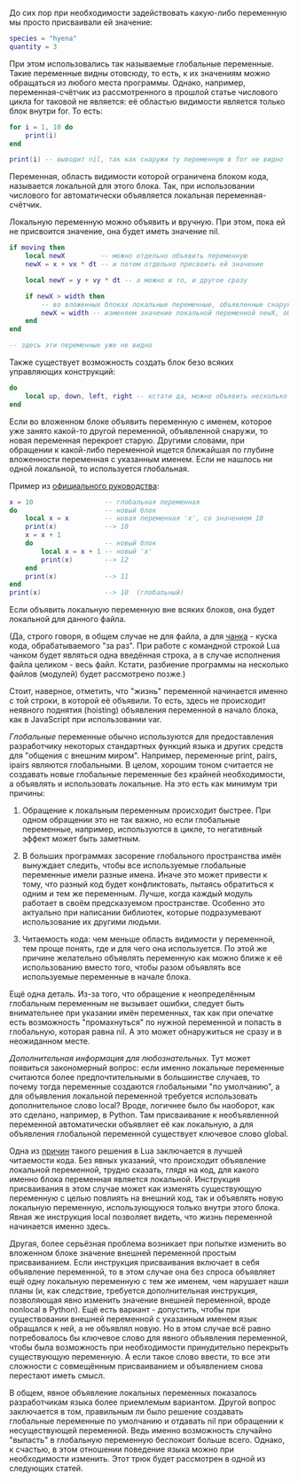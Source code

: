 До сих пор при необходимости задействовать какую-либо переменную мы просто присваивали ей значение:

```lua
species = "hyena"
quantity = 3
```

При этом использовались так называемые глобальные переменные. Такие переменные видны отовсюду, то есть, к их значениям можно обращаться из любого места программы. Однако, например, переменная-счётчик из рассмотренного в прошлой статье числового цикла for таковой не является: её областью видимости является только блок внутри for. То есть:

```lua
for i = 1, 10 do
    print(i)
end

print(i) -- выводит nil, так как снаружи ту переменную в for не видно
```

Переменная, область видимости которой ограничена блоком кода, называется локальной для этого блока. Так, при использовании числового for автоматически объявляется локальная переменная-счётчик.

Локальную переменную можно объявить и вручную. При этом, пока ей не присвоится значение, она будет иметь значение nil.

```lua
if moving then
    local newX         -- можно отдельно объявить переменную
    newX = x + vx * dt -- и потом отдельно присвоить ей значение

    local newY = y + vy * dt -- а можно и то, и другое сразу

    if newX > width then
        -- во вложенных блоках локальные переменные, объявленные снаружи, тоже доступны
        newX = width -- изменяем значение локальной переменной newX, объявленной выше
    end
end

-- здесь эти переменные уже не видно
```

Также существует возможность создать блок безо всяких управляющих конструкций:

```lua
do
    local up, down, left, right -- кстати да, можно объявить несколько переменных сразу
end
```

Если во вложенном блоке объявить переменную с именем, которое уже занято какой-то другой переменной, объявленной снаружи, то новая переменная перекроет старую. Другими словами, при обращении к какой-либо переменной ищется ближайшая по глубине вложенности переменная с указанным именем. Если не нашлось ни одной локальной, то используется глобальная.

Пример из [официального руководства](http://www.lua.org/manual/5.3/manual.html#3.5):

```lua
x = 10                  -- глобальная переменная
do                      -- новый блок
    local x = x         -- новая переменная 'x', со значением 10
    print(x)            --> 10
    x = x + 1
    do                  -- новый блок
        local x = x + 1 -- новый 'x'
        print(x)        --> 12
    end
    print(x)            --> 11
end
print(x)                --> 10  (глобальный)
```

Если объявить локальную переменную вне всяких блоков, она будет локальной для данного файла.

(Да, строго говоря, в общем случае не для файла, а для [чанка](http://www.lua.org/pil/1.1.html) - куска кода, обрабатываемого "за раз". При работе с командной строкой Lua чанком будет являться одна введённая строка, а в случае исполнения файла целиком - весь файл. Кстати, разбиение программы на несколько файлов (модулей) будет рассмотрено позже.)

Стоит, наверное, отметить, что "жизнь" переменной начинается именно с той строки, в которой её объявили. То есть, здесь не происходит неявного поднятия (hoisting) объявления переменной в начало блока, как в JavaScript при использовании var.

_Глобальные_ переменные обычно используются для предоставления разработчику некоторых стандартных функций языка и других средств для "общения с внешним миром". Например, переменные print, pairs, ipairs являются глобальными. В целом, хорошим тоном считается не создавать новые глобальные переменные без крайней необходимости, а объявлять и использовать локальные. На это есть как минимум три причины:

1. Обращение к локальным переменным происходит быстрее. При одном обращении это не так важно, но если глобальные переменные, например, используются в цикле, то негативный эффект может быть заметным.

2. В больших программах засорение глобального пространства имён вынуждает следить, чтобы все используемые глобальные переменные имели разные имена. Иначе это может привести к тому, что разный код будет конфликтовать, пытаясь обратиться к одним и тем же переменным. Лучше, когда каждый модуль работает в своём предсказуемом пространстве. Особенно это актуально при написании библиотек, которые подразумевают использование их другими людьми.

3. Читаемость кода: чем меньше область видимости у переменной, тем проще понять, где и для чего она используется. По этой же причине желательно объявлять переменную как можно ближе к её использованию вместо того, чтобы разом объявлять все используемые переменные в начале блока.

Ещё одна деталь. Из-за того, что обращение к неопределённым глобальным переменным не вызывает ошибки, следует быть внимательнее при указании имён переменных, так как при опечатке есть возможность "промахнуться" по нужной переменной и попасть в глобальную, которая равна nil. А это может обнаружиться не сразу и в неожиданном месте.

_Дополнительная информация для любознательных._ Тут может появиться закономерный вопрос: если именно локальные переменные считаются более предпочтительными в большинстве случаев, то почему тогда переменные создаются глобальными "по умолчанию", а для объявления локальной переменной требуется использовать дополнительное слово local? Вроде, логичнее было бы наоборот, как это сделано, например, в Python. Там присваивание к необъявленной переменной автоматически объявляет её как локальную, а для объявления глобальной переменной существует ключевое слово global.

Одна из [причин](http://lua-users.org/wiki/LocalByDefault) такого решения в Lua заключается в лучшей читаемости кода. Без явных указаний, что происходит объявление локальной переменной, трудно сказать, глядя на код, для какого именно блока переменная является локальной. Инструкция присваивания в этом случае может как изменять существующую переменную с целью повлиять на внешний код, так и объявлять новую локальную переменную, использующуюся только внутри этого блока. Явная же инструкция local позволяет видеть, что жизнь переменной начинается именно здесь.

Другая, более серьёзная проблема возникает при попытке изменить во вложенном блоке значение внешней переменной простым присваиванием. Если инструкция присваивания включает в себя объявление переменной, то в этом случае она без спроса объявляет ещё одну локальную переменную с тем же именем, чем нарушает наши планы (и, как следствие, требуется дополнительная инструкция, позволяющая явно изменить значение внешней переменной, вроде nonlocal в Python). Ещё есть вариант - допустить, чтобы при существовании внешней переменной с указанным именем язык обращался к ней, а не объявлял новую. Но в этом случае всё равно потребовалось бы ключевое слово для явного объявления переменной, чтобы была возможность при необходимости принудительно перекрыть существующую переменную. А если такое слово ввести, то все эти сложности с совмещённым присваиванием и объявлением снова перестают иметь смысл.

В общем, явное объявление локальных переменных показалось разработчикам языка более приемлемым вариантом. Другой вопрос заключается в том, правильным ли было решение создавать глобальные переменные по умолчанию и отдавать nil при обращении к несуществующей переменной. Ведь именно возможность случайно "выпасть" в глобальную переменную беспокоит больше всего. Однако, к счастью, в этом отношении поведение языка можно при необходимости изменить. Этот трюк будет рассмотрен в одной из следующих статей.
